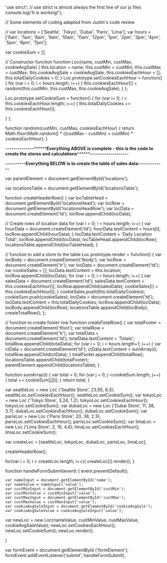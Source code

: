 'use strict';
// use strict is almost always the first line of our js files
console.log('It is working!');

// Some elements of coding adapted from Justin's code review

//  var locations = ['Seattle', 'Tokyo', 'Dubai', 'Paris', 'Lima'];
var hours = ['6am', '7am', '8am', '9am', '10am', '11am', '12pm', '1pm', '2pm', '3pm', '4pm', '5pm', '6pm', '7pm'];

var cookieSum = [];

// Constructor function
function Loc(name, custMin, custMax, cookieAvgSale) {
  this.location = name;
  this.custMin = custMin;
  this.custMax = custMax;
  this.cookieAvgSale = cookieAvgSale;
  this.cookiesEachHour = [];
  this.totalDailyCookies = 0;
}
Loc.prototype.setCookiesEachHour = function() {
  for (var i = 0; i < hours.length; i++) {
    this.cookiesEachHour[i] = random(this.custMin, this.custMax, this.cookieAvgSale);
  }
};

Loc.prototype.setCookieSum = function() {
  for (var i= 0; i < this.cookiesEachHour.length; i++) {
    this.totalDailyCookies += this.cookiesEachHour[i];

  }
};


function random(custMin, custMax, cookiesEachHour) {
  return Math.floor(Math.random() * ((custMax - custMin) + custMin) * cookiesEachHour);
}

******--------------^^^^^^Everything ABOVE is complete - this is the code to create the stores and calculations^^^^^^-------------------******

**----------Everything BELOW is to create the table of sales data-------------**

var parentElement = document.getElementById('locations');

var locationsTable = document.getElementById('locationsTable');

function createHeaderRow() {
  var locTableHead = document.getElementById('locationsHead');
  var locRow = document.getElementById('locationsHeadRow');
  var locData = document.createElement('td');
  locRow.appendChild(locData);

  // Create rows of location data
  for (var i = 0; i < hours.length; i++) {
    var hourData = document.createElement('td');
    hourData.textContent = hours[i];
    locRow.appendChild(hourData);
  }
  locData.textContent = 'Daily Location Total';
  locRow.appendChild(locData);
  locTableHead.appendChild(locRow);
  locationsTable.appendChild(locTableHead);
}

// function to add a store to the table
Loc.prototype.render = function() {
  var locBody = document.createElement('tbody');
  var locRow = document.createElement('tr');
  var locData = document.createElement('td');
  var cookieSales = [];
  locData.textContent = this.location;
  locRow.appendChild(locData);
  for (var i = 0; i < hours.length; i++) {
    var salesData = document.createElement('td');
    salesData.textContent = this.cookiesEachHour[i];
    locRow.appendChild(salesData);
    cookieSales[i] = this.cookiesEachHour[i];
  }
  cookieSales.push(this.totalDailyCookies);
  cookieSum.push(cookieSales);
  locData = document.createElement('td');
  locData.textContent = this.totalDailyCookies;
  locRow.appendChild(locData);
  locBody.appendChild(locRow);
  locationsTable.appendChild(locBody);
  createTotalRow();
};




// function to create footer row
function createTotalRow() {
  var totalFooter = document.createElement('tfoot');
  var totalRow = document.createElement('tr');
  var totalData = document.createElement('td');
  totalData.textContent = 'Totals';
  totalRow.appendChild(totalData);
  for (var i = 0; i < hours.length+1; i++) {
    var ctData = document.createElement('td');
    ctData.textContent = sumArray(i);
    totalRow.appendChild(ctData);
  }
  totalFooter.appendChild(totalRow);
  locationsTable.appendChild(totalFooter);
  parentElement.appendChild(locationsTable);
}

function sumArray(i) {
  var total = 0;
  for (var j = 0; j <cookieSum.length; j++) {
    total += cookieSum[j][i];
  }
  return total;
}

var seattleLoc = new Loc ('Seattle Store', 23,65, 6.3);
seattleLoc.setCookiesEachHour();
seattleLoc.setCookieSum();
var tokyoLoc = new Loc ('Tokyo Store', 3,24, 1.2);
tokyoLoc.setCookiesEachHour();
tokyoLoc.setCookieSum();
var dubaiLoc = new Loc ('Dubai Store', 11, 38, 3.7);
dubaiLoc.setCookiesEachHour();
dubaiLoc.setCookieSum();
var parisLoc = new Loc ('Paris Store', 20, 38, 2.3);
parisLoc.setCookiesEachHour();
parisLoc.setCookieSum();
var limaLoc = new Loc ('Lima Store', 2, 16, 4.6);
limaLoc.setCookiesEachHour();
limaLoc.setCookieSum();

var createLoc = [seattleLoc, tokyoLoc, dubaiLoc, parisLoc, limaLoc];

createHeaderRow();

for(var i = 0; i < createLoc.length; i++){
  createLoc[i].render();
}


function handleFormSubmit(event) {
event.preventDefault();

    var nameInput = document.getElementById('name');
    var nameValue = nameInput['value'];
    var custMinInput = document.getElementById('custMin');
    var custMinValue = custMinInput['value'];
    var custMaxInput = document.getElementById('custMax');
    var custMaxValue = custMaxInput['value'];
    var cookieAvgSaleInput = document.getElementById('cookieAvgSale');
    var cookieAvgSaleValue = cookieAvgSaleInput['value'];
var newLoc = new Loc(nameValue, custMinValue, custMaxValue, cookieAvgSaleValue);
newLoc.setCookiesEachHour();
newLoc.setCookieSum();
newLoc.render();


}  

var formEvent = document.getElementById ('formElement');
formEvent.addEventListener('submit', handleFormSubmit);